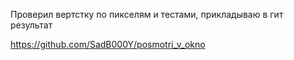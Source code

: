 Проверил вертстку по пикселям и тестами, прикладываю в гит результат

https://github.com/SadB000Y/posmotri_v_okno